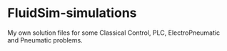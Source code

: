 # FluidSim-simulations
My own solution files for some Classical Control, PLC, ElectroPneumatic and Pneumatic problems.
